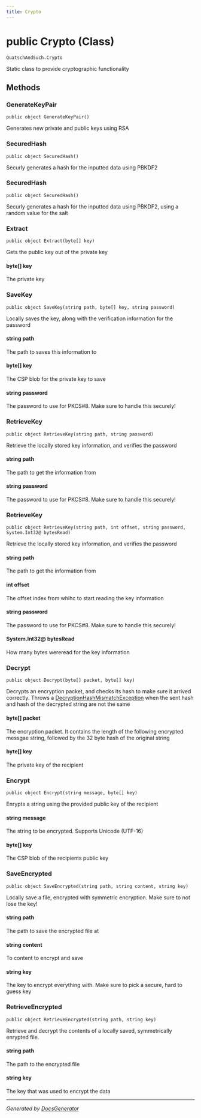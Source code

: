```yaml
---
title: Crypto
---
```

# public Crypto (Class)
`QuatschAndSuch.Crypto`  

Static class to provide cryptographic functionality


## Methods
### GenerateKeyPair
`public object GenerateKeyPair()`

Generates new private and public keys using RSA

### SecuredHash
`public object SecuredHash()`

Securly generates a hash for the inputted data using PBKDF2

### SecuredHash
`public object SecuredHash()`

Securly generates a hash for the inputted data using PBKDF2, using a random value for the salt

### Extract
`public object Extract(byte[] key)`

Gets the public key out of the private key

#### byte[] key
The private key


### SaveKey
`public object SaveKey(string path, byte[] key, string password)`

Locally saves the key, along with the verification information for the password

#### string path
The path to saves this information to


#### byte[] key
The CSP blob for the private key to save


#### string password
The password to use for PKCS#8. Make sure to handle this securely!


### RetrieveKey
`public object RetrieveKey(string path, string password)`

Retrieve the locally stored key information, and verifies the password

#### string path
The path to get the information from


#### string password
The password to use for PKCS#8. Make sure to handle this securely!


### RetrieveKey
`public object RetrieveKey(string path, int offset, string password, System.Int32@ bytesRead)`

Retrieve the locally stored key information, and verifies the password

#### string path
The path to get the information from


#### int offset
The offset index from whihc to start reading the key information


#### string password
The password to use for PKCS#8. Make sure to handle this securely!


#### System.Int32@ bytesRead
How many bytes wereread for the key information


### Decrypt
`public object Decrypt(byte[] packet, byte[] key)`

Decrypts an encryption packet, and checks its hash to make sure it arrived correctly. Throws a [DecryptionHashMismatchException](/Commons/Crypto#DecryptionHashMismatchException) when the sent hash and hash of the decrypted string are not the same

#### byte[] packet
The encryption packet. It contains the length of the following encrypted messgae string, followed by the 32 byte hash of the original string


#### byte[] key
The private key of the recipient


### Encrypt
`public object Encrypt(string message, byte[] key)`

Enrypts a string using the provided public key of the recipient

#### string message
The string to be encrypted. Supports Unicode (UTF-16)


#### byte[] key
The CSP blob of the recipients public key


### SaveEncrypted
`public object SaveEncrypted(string path, string content, string key)`

Locally save a file, encrypted with symmetric encryption. Make sure to not lose the key!

#### string path
The path to save the encrypted file at


#### string content
To content to encrypt and save


#### string key
The key to encrypt everything with. Make sure to pick a secure, hard to guess key


### RetrieveEncrypted
`public object RetrieveEncrypted(string path, string key)`

Retrieve and decrypt the contents of a locally saved, symmetrically enrypted file.

#### string path
The path to the encrypted file


#### string key
The key that was used to encrypt the data



---
*Generated by [DocsGenerator](https://github.com/QuatschVirus/DocsGenerator)*
